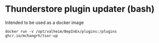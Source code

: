 # Thunderstore plugin updater (bash)

Intended to be used as a docker image

`docker run -v /opt/valheim/BepInEx/plugins:/plugins ghcr.io/mchangrh/tsor-up`